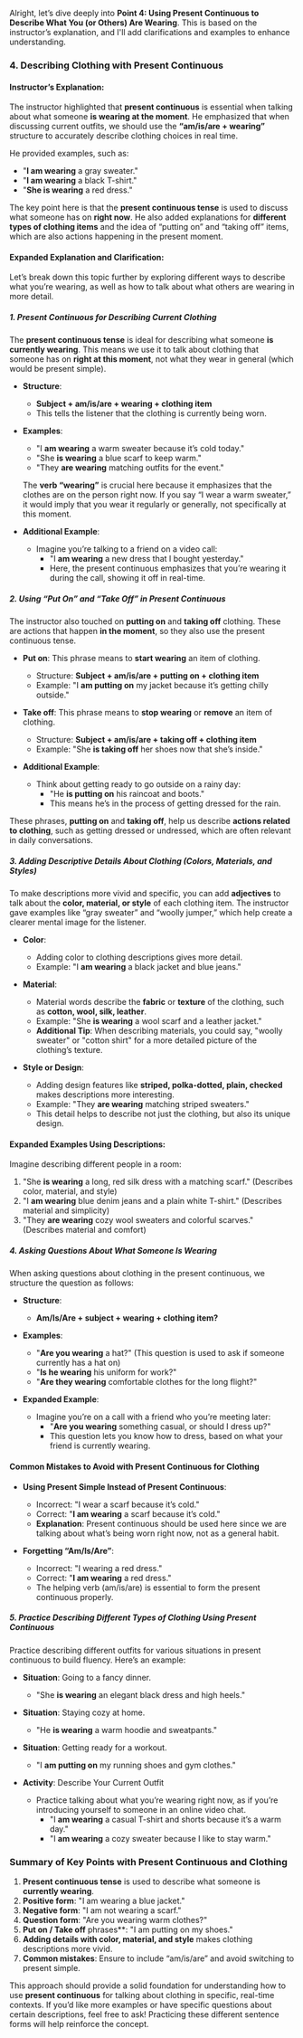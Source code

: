 Alright, let’s dive deeply into **Point 4: Using Present Continuous to Describe What You (or Others) Are Wearing**. This is based on the instructor’s explanation, and I'll add clarifications and examples to enhance understanding.

### **4. Describing Clothing with Present Continuous**

#### **Instructor’s Explanation**:
The instructor highlighted that **present continuous** is essential when talking about what someone **is wearing at the moment**. He emphasized that when discussing current outfits, we should use the **“am/is/are + wearing”** structure to accurately describe clothing choices in real time. 

He provided examples, such as:
- "**I am wearing** a gray sweater."
- "**I am wearing** a black T-shirt."
- "**She is wearing** a red dress."

The key point here is that the **present continuous tense** is used to discuss what someone has on **right now**. He also added explanations for **different types of clothing items** and the idea of “putting on” and “taking off” items, which are also actions happening in the present moment.

#### **Expanded Explanation and Clarification**:

Let’s break down this topic further by exploring different ways to describe what you’re wearing, as well as how to talk about what others are wearing in more detail.

##### **1. Present Continuous for Describing Current Clothing**

The **present continuous tense** is ideal for describing what someone **is currently wearing**. This means we use it to talk about clothing that someone has on **right at this moment**, not what they wear in general (which would be present simple).

- **Structure**:
  - **Subject + am/is/are + wearing + clothing item**
  - This tells the listener that the clothing is currently being worn.

- **Examples**:
  - "I **am wearing** a warm sweater because it’s cold today."
  - "She **is wearing** a blue scarf to keep warm."
  - "They **are wearing** matching outfits for the event."

  The **verb “wearing”** is crucial here because it emphasizes that the clothes are on the person right now. If you say “I wear a warm sweater,” it would imply that you wear it regularly or generally, not specifically at this moment.

- **Additional Example**:
  - Imagine you’re talking to a friend on a video call:
    - "I **am wearing** a new dress that I bought yesterday."
    - Here, the present continuous emphasizes that you’re wearing it during the call, showing it off in real-time.

##### **2. Using “Put On” and “Take Off” in Present Continuous**

The instructor also touched on **putting on** and **taking off** clothing. These are actions that happen **in the moment**, so they also use the present continuous tense.

- **Put on**: This phrase means to **start wearing** an item of clothing.
  - Structure: **Subject + am/is/are + putting on + clothing item**
  - Example: "I **am putting on** my jacket because it’s getting chilly outside."

- **Take off**: This phrase means to **stop wearing** or **remove** an item of clothing.
  - Structure: **Subject + am/is/are + taking off + clothing item**
  - Example: "She **is taking off** her shoes now that she’s inside."

- **Additional Example**:
  - Think about getting ready to go outside on a rainy day:
    - "He **is putting on** his raincoat and boots."
    - This means he’s in the process of getting dressed for the rain.

These phrases, **putting on** and **taking off**, help us describe **actions related to clothing**, such as getting dressed or undressed, which are often relevant in daily conversations.

##### **3. Adding Descriptive Details About Clothing (Colors, Materials, and Styles)**

To make descriptions more vivid and specific, you can add **adjectives** to talk about the **color, material, or style** of each clothing item. The instructor gave examples like “gray sweater” and “woolly jumper,” which help create a clearer mental image for the listener.

- **Color**:
  - Adding color to clothing descriptions gives more detail.
  - Example: "I **am wearing** a black jacket and blue jeans."

- **Material**:
  - Material words describe the **fabric** or **texture** of the clothing, such as **cotton, wool, silk, leather**.
  - Example: "She **is wearing** a wool scarf and a leather jacket."
  - **Additional Tip**: When describing materials, you could say, "woolly sweater" or "cotton shirt" for a more detailed picture of the clothing’s texture.

- **Style or Design**:
  - Adding design features like **striped, polka-dotted, plain, checked** makes descriptions more interesting.
  - Example: "They **are wearing** matching striped sweaters."
  - This detail helps to describe not just the clothing, but also its unique design.

#### **Expanded Examples Using Descriptions**:
Imagine describing different people in a room:

1. "She **is wearing** a long, red silk dress with a matching scarf." (Describes color, material, and style)
2. "I **am wearing** blue denim jeans and a plain white T-shirt." (Describes material and simplicity)
3. "They **are wearing** cozy wool sweaters and colorful scarves." (Describes material and comfort)

##### **4. Asking Questions About What Someone Is Wearing**

When asking questions about clothing in the present continuous, we structure the question as follows:

- **Structure**:
  - **Am/Is/Are + subject + wearing + clothing item?**

- **Examples**:
  - "**Are you wearing** a hat?" (This question is used to ask if someone currently has a hat on)
  - "**Is he wearing** his uniform for work?"
  - "**Are they wearing** comfortable clothes for the long flight?"

- **Expanded Example**:
  - Imagine you’re on a call with a friend who you’re meeting later:
    - "**Are you wearing** something casual, or should I dress up?"
    - This question lets you know how to dress, based on what your friend is currently wearing.

#### **Common Mistakes to Avoid with Present Continuous for Clothing**

- **Using Present Simple Instead of Present Continuous**:
  - Incorrect: "I wear a scarf because it’s cold."
  - Correct: "**I am wearing** a scarf because it’s cold."
  - **Explanation**: Present continuous should be used here since we are talking about what’s being worn right now, not as a general habit.

- **Forgetting “Am/Is/Are”**:
  - Incorrect: "I wearing a red dress."
  - Correct: "**I am wearing** a red dress."
  - The helping verb (am/is/are) is essential to form the present continuous properly.

##### **5. Practice Describing Different Types of Clothing Using Present Continuous**

Practice describing different outfits for various situations in present continuous to build fluency. Here’s an example:

- **Situation**: Going to a fancy dinner.
  - "She **is wearing** an elegant black dress and high heels."

- **Situation**: Staying cozy at home.
  - "He **is wearing** a warm hoodie and sweatpants."

- **Situation**: Getting ready for a workout.
  - "I **am putting on** my running shoes and gym clothes."

- **Activity**: Describe Your Current Outfit
  - Practice talking about what you’re wearing right now, as if you’re introducing yourself to someone in an online video chat.
    - "I **am wearing** a casual T-shirt and shorts because it’s a warm day."
    - "I **am wearing** a cozy sweater because I like to stay warm."

### **Summary of Key Points with Present Continuous and Clothing**

1. **Present continuous tense** is used to describe what someone is **currently wearing**.
2. **Positive form**: "I am wearing a blue jacket."
3. **Negative form**: "I am not wearing a scarf."
4. **Question form**: "Are you wearing warm clothes?"
5. **Put on / Take off** phrases**: "I am putting on my shoes."
6. **Adding details with color, material, and style** makes clothing descriptions more vivid.
7. **Common mistakes**: Ensure to include “am/is/are” and avoid switching to present simple.

This approach should provide a solid foundation for understanding how to use **present continuous** for talking about clothing in specific, real-time contexts. If you’d like more examples or have specific questions about certain descriptions, feel free to ask! Practicing these different sentence forms will help reinforce the concept.